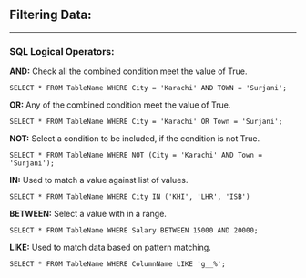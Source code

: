 ## Filtering Data:
---------------------------
### SQL Logical Operators:

**AND:** Check all the combined condition meet the value of True.

```
SELECT * FROM TableName WHERE City = 'Karachi' AND TOWN = 'Surjani';
```
**OR:** Any of the combined condition meet the value of True.

```
SELECT * FROM TableName WHERE City = 'Karachi' OR Town = 'Surjani';
```
**NOT:** Select a condition to be included, if the condition is not True.

```
SELECT * FROM TableName WHERE NOT (City = 'Karachi' AND Town = 'Surjani');
```
**IN:** Used to match a value against list of values.

```
SELECT * FROM TableName WHERE City IN ('KHI', 'LHR', 'ISB')
```
**BETWEEN:**  Select a value with in a range.

```
SELECT * FROM TableName WHERE Salary BETWEEN 15000 AND 20000;
```
**LIKE:** Used to match data based on pattern matching.

```
SELECT * FROM TableName WHERE ColumnName LIKE 'g__%';
```

